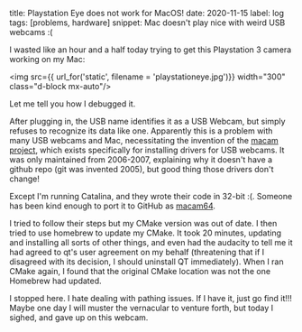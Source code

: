title: Playstation Eye does not work for MacOS!
date: 2020-11-15
label: log
tags: [problems, hardware]
snippet: Mac doesn't play nice with weird USB webcams :(

I wasted like an hour and a half today trying to get this Playstation 3 camera working on my Mac:

<img src={{ url_for('static', filename = 'playstationeye.jpg')}} width="300" class="d-block mx-auto"/>

Let me tell you how I debugged it.

After plugging in, the USB name identifies it as a USB Webcam, but simply refuses to recognize its data like one. Apparently this is a problem with many USB webcams and Mac, necessitating the invention of the [macam project](http://webcam-osx.sourceforge.net/), which exists specifically for installing drivers for USB webcams. It was only maintained from 2006-2007, explaining why it doesn't have a github repo (git was invented 2005), but good thing those drivers don't change! 

Except I'm running Catalina, and they wrote their code in 32-bit :(. Someone has been kind enough to port it to GitHub as [macam64](https://github.com/smokris/macam64). 

I tried to follow their steps but my CMake version was out of date. I then tried to use homebrew to update my CMake. It took 20 minutes, updating and installing all sorts of other things, and even had the audacity to tell me it had agreed to qt's user agreement on my behalf (threatening that if I disagreed with its decision, I should uninstall QT immediately). When I ran CMake again, I found that the original CMake location was not the one Homebrew had updated. 

I stopped here. I hate dealing with pathing issues. If I have it, just go find it!!! Maybe one day I will muster the vernacular to venture forth, but today I sighed, and gave up on this webcam. 

